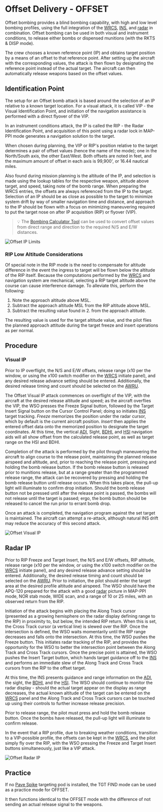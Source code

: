 # Offset Delivery - OFFSET

Offset bombing provides a blind bombing capability, with high and low level
bombing profiles, using the full integration of the
[WRCS](../../../../systems/weapon_systems/wrcs.md),
[INS](../../../../systems/nav_com/ins.md), and
[radar](../../../../systems/radar/overview.md) in combination. Offset bombing
can be used in both visual and instrument conditions, to release either bombs or
dispensed munitions (with the RKTS & DISP mode).

The crew chooses a known reference point (IP) and obtains target position by a
means of an offset to that reference point. After setting up the aircraft with
the corresponding values, the attack is then flown by designating the reference
point instead of the actual target. The aircraft can then automatically release
weapons based on the offset values.

## Identification Point

The setup for an Offset bomb attack is based around the selection of an IP
relative to a known target location. For a visual attack, it is called VIP - the
Visual Identification Point, and initiation of the navigation assistance is
performed with a direct flyover of the VIP.

In an instrument conditions attack, the IP is called the RIP - the Radar
Identification Point, and acquisition of this point using a radar lock in
MAP-PPI mode generates a navigation solution to the target.

When chosen during planning, the VIP or RIP's position relative to the target
determines a pair of offset values (hence the name of the mode); one in the
North/South axis, the other East/West. Both offsets are noted in feet, and the
maximum amount of offset in each axis is 99,900', or 16.44 nautical miles.

Also found during mission planning is the altitude of the IP, and selection is
made using the lookup tables for the respective weapon, altitude above target,
and speed, taking note of the bomb range. When preparing the WRCS entries, the
offsets are always referenced from the IP to the target. Selection of an IP
should be as close as possible to the target to minimize system drift by way of
smaller navigation time and distance, and approach to the IP should be flown
with a focus on minimizing maneuvering required to put the target nose on after
IP acquisition (RIP) or flyover (VIP).

> 💡 The [Bombing Calculator Tool](../../../../dcs/bombing_computer.md) can be
> used to convert offset values from direct range and direction to the required
> N/S and E/W distances.

![Offset IP Limits](../../../../img/offsetiplimits.jpg)

### RIP Low Altitude Considerations

Of special note in the RIP mode is the need to compensate for altitude
difference in the event the ingress to target will be flown below the altitude
of the RIP itself. Because the computations performed by the
[WRCS](../../../../systems/weapon_systems/wrcs.md) and navigation system are
mechanical, selecting a RIP target altitude above the course can cause
interference damage. To alleviate this, perform the following:

1. Note the approach altitude above MSL.
2. Subtract the approach altitude MSL from the RIP altitude above MSL.
3. Subtract the resulting value found in 2. from the approach altitude.

The resulting value is used for the target altitude value, and the pilot flies
the planned approach attitude during the target freeze and insert operations as
per normal.

## Procedure

### Visual IP

Prior to IP overflight, the N/S and E/W offsets, release range (x10 per the
window, or using the x100 switch modifier on the
[WRCS](../../../../systems/weapon_systems/wrcs.md) initiate panel), and any
desired release advance setting should be entered. Additionally, the desired
release timing and count should be selected on the
[AWRU](../../../../systems/weapon_systems/awru.md).

The Offset Visual IP attack commences on overflight of the VIP, with the
aircraft at the desired release altitude and speed; as the aircraft overflies
the VIP, the WSO presses the Freeze Signal button, followed by the Target Insert
Signal button on the Cursor Control Panel; doing so initiates
[INS](../../../../systems/nav_com/ins.md) target tracking. _Freeze_ memorizes
the position under the radar cursor, which by default is the current aircraft
position. _Insert_ then applies the entered offset data onto the memorized
position to designate the target coordinates. At this time, the vertical
[ADI](../../../../cockpit/pilot/flight_director_group.md#attitude-director-indicator),
Sight,
[BDHI](../../../../cockpit/wso/upfront_indicators.md#bearing-distance-heading-indicator-bdhi),
and
[HSI](../../../../cockpit/pilot/flight_director_group.md#horizontal-situation-indicator)
navigation aids will all show offset from the calculated release point, as well
as target range on the HSI and BDHI.

Completion of the attack is performed by the pilot through maneuvering the
aircraft to align course to the release point, maintaining the planned release
airspeed and altitude, and, prior to reaching the release point, pressing and
holding the bomb release button. If the bomb release button is released prior to
munitions release, but at a range greater than the programmed release range, the
attack can be recovered by pressing and holding the bomb release button until
release occurs. When this takes place, the pull-up light will illuminate to
confirm drop initiation. Should the bomb release button not be pressed until
after the release point is passed, the bombs will not release until the target
is passed; ergo, the bomb button should be released to cancel the run prior to
errant bomb drop.

Once an attack is completed, the navigation program against the set target is
maintained. The aircraft can attempt a re-attack, although natural INS drift may
reduce the accuracy of this second attack.

![Offset Visual IP](../../../../img/offsetvip.jpg)

## Radar IP

Prior to RIP Freeze and Target Insert, the N/S and E/W offsets, RIP altitude,
release range (x10 per the window, or using the x100 switch modifier on the
[WRCS](../../../../systems/weapon_systems/wrcs.md) initiate panel), and any
desired release advance setting should be entered. Additionally, the desired
release timing and count should be selected on the
[AWRU](../../../../systems/weapon_systems/awru.md). Prior to initiation, the
pilot should enter the target area at the desired profile altitude and airspeed.
The WSO should have the APQ-120 prepared for the attack with a good
[radar](../../../../systems/radar/overview.md) picture in MAP-PPI mode, NOR stab
mode, WIDE scan, and a range of 10 or 25 miles, with an observed return from the
RIP.

Initiation of the attack begins with placing the Along Track cursor (presented
as a growing hemisphere on the radar display defining range to the RIP) in
proximity to, but below, the intended RIP return. When this is set, the Cross
Track cursor (a vertical line) is slewed over the RIP. Once the intersection is
defined, the WSO waits momentarily until the RIP range decreases and falls onto
the intersection. At this time, the WSO pushes the Freeze button. This initiates
radar tracking of the RIP, and provides the opportunity for the WSO to better
the intersection point between the Along Track and Cross Track cursors. Once the
precise point is attained, the WSO pushes the Insert Target button, which hands
target guidance off to the [INS](../../../../systems/nav_com/ins.md) and
performs an immediate slew of the Along Track and Cross Track cursors from the
RIP to the offset target.

At this time, the INS presents guidance and range information on the
[ADI](../../../../cockpit/pilot/flight_director_group.md#attitude-director-indicator),
the sight, the
[BDHI](../../../../cockpit/wso/upfront_indicators.md#bearing-distance-heading-indicator-bdhi),
and the
[HSI](../../../../cockpit/pilot/flight_director_group.md#horizontal-situation-indicator).
The WSO should continue to monitor the radar display - should the actual target
appear on the display as range decreases, the actual known altitude of the
target can be entered on the [WRCS](../../../../systems/weapon_systems/wrcs.md)
panel and the Along Track and Cross Track cursors can be touched up using their
controls to further increase release precision.

Prior to release range, the pilot must press and hold the bomb release button.
Once the bombs have released, the pull-up light will illuminate to confirm
release.

In the event that a RIP profile, due to breaking weather conditions, transition
to a VIP-possible profile, the offsets can be kept in the
[WRCS](../../../../systems/weapon_systems/wrcs.md), and the pilot simply fly
over the RIP, with the WSO pressing the Freeze and Target Insert buttons
simultaneously, just like a VIP attack.

![Offset Radar IP](../../../../img/offsetrip.jpg)

## Practice

If no [Pave Spike](../../../../systems/weapon_systems/pave_spike/overview.md)
targeting pod is installed, the TGT FIND mode can be used as a practice mode for
OFFSET.

It then functions identical to the OFFSET mode with the difference of not
sending an actual release signal to the weapons.
